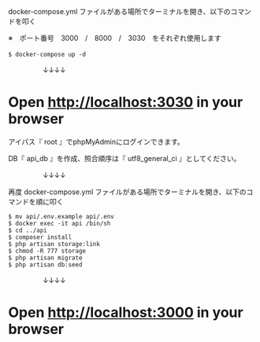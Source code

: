 docker-compose.yml ファイルがある場所でターミナルを開き、以下のコマンドを叩く　　

※　ポート番号　3000　/　8000　/　3030　をそれぞれ使用します
```
$ docker-compose up -d　
```
　　　　　↓↓↓↓
     
# Open <a href="http://localhost:3030" target="_blank">http://localhost:3030</a> in your browser
アイパス『 root 』でphpMyAdminにログインできます。

DB『 api_db 』を作成、照合順序は『 utf8_general_ci 』としてください。

　　　　　↓↓↓↓　　
     
再度 docker-compose.yml ファイルがある場所でターミナルを開き、以下のコマンドを順に叩く

```
$ mv api/.env.example api/.env
$ docker exec -it api /bin/sh
$ cd ../api
$ composer install
$ php artisan storage:link
$ chmod -R 777 storage
$ php artisan migrate
$ php artisan db:seed
```

　　　　　↓↓↓↓
# Open <a href="http://localhost:3000" target="_blank">http://localhost:3000</a> in your browser

